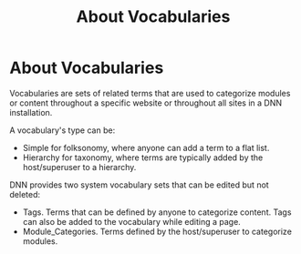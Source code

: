 ﻿---
uid: administrators-vocabularies-overview
locale: en
title: About Vocabularies
dnneditions: DNN Platform,Evoq Content,Evoq Engage
dnnversion: 09.02.00
related-topics: update-site-info,assign-key-pages,add-metadata-to-pages,configure-messaging,access-web-config,configure-check-for-new-version,participate-in-improvement-program,configure-html-editor,page-file-versioning,administrators-extensions-overview,administrators-connectors-overview,administrators-search-overview
---

# About Vocabularies

Vocabularies are sets of related terms that are used to categorize modules or content throughout a specific website or throughout all sites in a DNN installation.

A vocabulary's type can be:

*   Simple for folksonomy, where anyone can add a term to a flat list.
*   Hierarchy for taxonomy, where terms are typically added by the host/superuser to a hierarchy.

DNN provides two system vocabulary sets that can be edited but not deleted:

*   Tags. Terms that can be defined by anyone to categorize content. Tags can also be added to the vocabulary while editing a page.
*   Module_Categories. Terms defined by the host/superuser to categorize modules.
